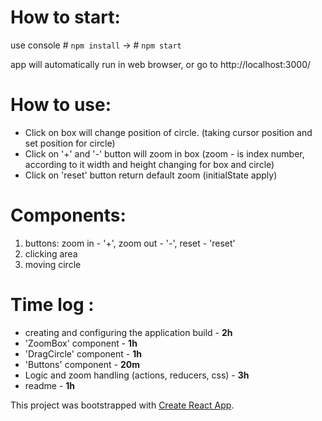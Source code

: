 # How to start:
use console # `npm install` -> # `npm start`

app will automatically run in web browser, or go to http://localhost:3000/

# How to use:
- Click on box will change position of circle. (taking cursor position and set position for circle)
- Click on '+' and '-' button will zoom in box
    (zoom - is index number, according to it width and height changing for box and circle)
- Click on 'reset' button return default zoom (initialState apply)

# Components:
1. buttons:
    zoom in - '+',
    zoom out - '-',
    reset - 'reset'
2. clicking area
3. moving circle

# Time log :
- creating and configuring the application build - **2h**
- 'ZoomBox' component - **1h**
- 'DragCircle' component - **1h**
- 'Buttons' component - **20m**
- Logic and zoom handling (actions, reducers, css) - **3h**
- readme - **1h**

This project was bootstrapped with [Create React App](https://github.com/facebook/create-react-app).
